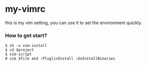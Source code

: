 # my-vimrc

this is my vim setting, you can use it to set the environment quickly.

### How to get start?
```
$ sh -x vim-install
$ cd $project
$ vim-script
# vim $file and :PluglinInstall :GoInstallBinaries
```

